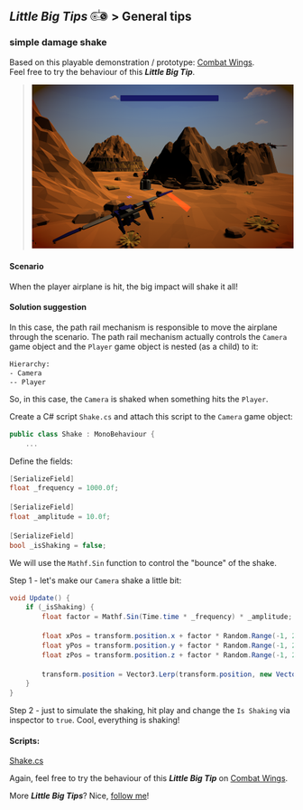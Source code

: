 ## _**Little Big Tips**_ ![Joystick](https://raw.githubusercontent.com/alissin/alissin.github.io/master/images/joystick.png) > General tips

### simple damage shake

Based on this playable demonstration / prototype: [Combat Wings](https://simmer.io/@alissin/combat-wings).<br/>
Feel free to try the behaviour of this _**Little Big Tip**_.

> ![Combat Wings](https://raw.githubusercontent.com/alissin/alissin.github.io/master/demonstration-projects/combat-wings.png)

#### Scenario
When the player airplane is hit, the big impact will shake it all!

#### Solution suggestion
In this case, the path rail mechanism is responsible to move the airplane through the scenario. The path rail mechanism actually controls the `Camera` game object and the `Player` game object is nested (as a child) to it:

```
Hierarchy:
- Camera
-- Player
```

So, in this case, the `Camera` is shaked when something hits the `Player`.

Create a C# script `Shake.cs` and attach this script to the `Camera` game object:

```csharp
public class Shake : MonoBehaviour {
    ...
```

Define the fields:

```csharp
[SerializeField]
float _frequency = 1000.0f;

[SerializeField]
float _amplitude = 10.0f;

[SerializeField]
bool _isShaking = false;
```

We will use the `Mathf.Sin` function to control the "bounce" of the shake.

Step 1 - let's make our `Camera` shake a little bit:

```csharp
void Update() {
    if (_isShaking) {
        float factor = Mathf.Sin(Time.time * _frequency) * _amplitude;

        float xPos = transform.position.x + factor * Random.Range(-1, 2);
        float yPos = transform.position.y + factor * Random.Range(-1, 2);
        float zPos = transform.position.z + factor * Random.Range(-1, 2);

        transform.position = Vector3.Lerp(transform.position, new Vector3(xPos, yPos, zPos), Time.deltaTime);
    }
}
```

Step 2 - just to simulate the shaking, hit play and change the `Is Shaking` via inspector to `true`. Cool, everything is shaking!

#### Scripts:
[Shake.cs](./Shake.cs)

Again, feel free to try the behaviour of this _**Little Big Tip**_ on [Combat Wings](https://simmer.io/@alissin/combat-wings).

More _**Little Big Tips**_? Nice, [follow me](https://github.com/alissin/little-big-tips)!